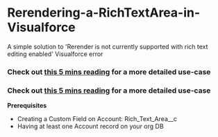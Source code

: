 # Rerendering-a-RichTextArea-in-Visualforce
A simple solution to 'Rerender is not currently supported with rich text editing enabled' Visualforce error

### Check out [this 5 mins reading](http://google.com/ "Go to the post") for a more detailed use-case
### Check out <a href="http://google.com/" title="Go to the post" target="_blank">this 5 mins reading</a> for a more detailed use-case


**Prerequisites**

- Creating a Custom Field on Account: Rich_Text_Area__c
- Having at least one Account record on your org DB

